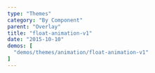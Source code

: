 ```yaml
---
type: "Themes"
category: "By Component"
parent: "Overlay"
title: "float-animation-v1"
date: "2015-10-10"
demos: [
  "demos/themes/animation/float-animation-v1"
]
---
```

